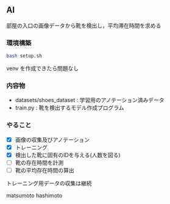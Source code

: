 ## AI

部屋の入口の画像データから靴を検出し，平均滞在時間を求める

### 環境構築
```bash
bash setup.sh
```
venv を作成できたら問題なし

### 内容物
* datasets/shoes_dataset : 学習用のアノテーション済みデータ
* train.py : 靴を検出するモデル作成プログラム

### やること
- [x] 画像の収集及びアノテーション
- [x] トレーニング
- [x] 検出した靴に固有のIDを与える(人数を図る)
- [ ] 靴の存在時間を計測
- [ ] 靴の平均存在時間の算出

トレーニング用データの収集は継続

matsumoto
hashimoto